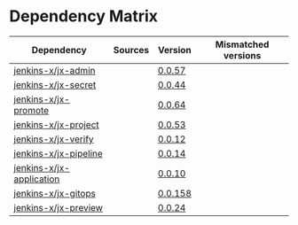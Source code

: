 # Dependency Matrix

Dependency | Sources | Version | Mismatched versions
---------- | ------- | ------- | -------------------
[jenkins-x/jx-admin](https://github.com/jenkins-x/jx-admin) |  | [0.0.57](https://github.com/jenkins-x/jx-admin/releases/tag/v0.0.57) | 
[jenkins-x/jx-secret](https://github.com/jenkins-x/jx-secret) |  | [0.0.44](https://github.com/jenkins-x/jx-secret/releases/tag/v0.0.44) | 
[jenkins-x/jx-promote](https://github.com/jenkins-x/jx-promote) |  | [0.0.64](https://github.com/jenkins-x/jx-promote/releases/tag/v0.0.64) | 
[jenkins-x/jx-project](https://github.com/jenkins-x/jx-project) |  | [0.0.53](https://github.com/jenkins-x/jx-project/releases/tag/v0.0.53) | 
[jenkins-x/jx-verify](https://github.com/jenkins-x/jx-verify) |  | [0.0.12](https://github.com/jenkins-x/jx-verify/releases/tag/v0.0.12) | 
[jenkins-x/jx-pipeline](https://github.com/jenkins-x/jx-pipeline) |  | [0.0.14](https://github.com/jenkins-x/jx-pipeline/releases/tag/v0.0.14) | 
[jenkins-x/jx-application](https://github.com/jenkins-x/jx-application) |  | [0.0.10](https://github.com/jenkins-x/jx-application/releases/tag/v0.0.10) | 
[jenkins-x/jx-gitops](https://github.com/jenkins-x/jx-gitops) |  | [0.0.158](https://github.com/jenkins-x/jx-gitops/releases/tag/v0.0.158) | 
[jenkins-x/jx-preview](https://github.com/jenkins-x/jx-preview) |  | [0.0.24](https://github.com/jenkins-x/jx-preview/releases/tag/v0.0.24) | 

